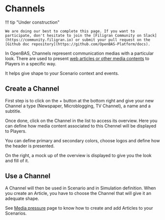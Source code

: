 # Channels

!!! tip "Under construction"

    We are doing our best to complete this page. If you want to participate, don't hesitate to join the [Filigran Community on Slack](https://community.filigran.io) or submit your pull request on the [Github doc repository](https://github.com/OpenBAS-Platform/docs).


In OpenBAS, Channels represent communication medias with a particular look. There are used to present [web articles or other media contents](media_pressure.md) to Players in a specific way.

It helps give shape to your Scenario context and events.

## Create a Channel

First step is to click on the + button at the bottom right and give your new Channel a type (Newspaper, Microblogging, TV Channel), a name and a subtitle.

Once done, click on the Channel in the list to access its overview. Here you can define how media content associated to this Chennel will be displayed to Players.

You can define primary and secondary colors, choose logos and define how the header is presented.

On the right, a mock up of the overview is displayed to give you the look and fill of it.

<!--  screenshot overview -->

## Use a Channel

A Channel will then be used in Scenario and in Simulation definition. When you create an Article, you have to choose the Channel that will give it an adequate shape.

See [Media pressure](media_pressure.md) page to know how to create and add Articles to your Scenarios.

<!-- screenshot of a Channel selection  at Article creation -->